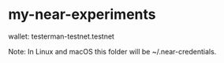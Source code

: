 # my-near-experiments

wallet:
testerman-testnet.testnet

Note: In Linux and macOS this folder will be ~/.near-credentials.
